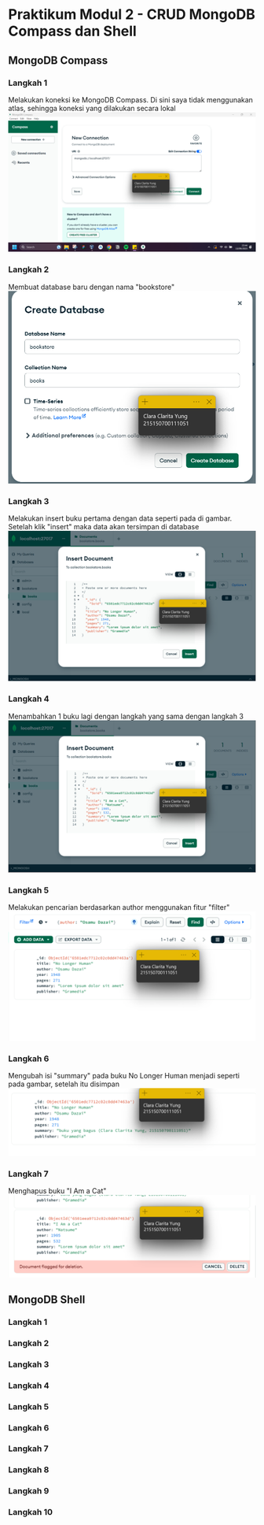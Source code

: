 # Praktikum Modul 2 - CRUD MongoDB Compass dan Shell

## MongoDB Compass
### Langkah 1
Melakukan koneksi ke MongoDB Compass. Di sini saya tidak menggunakan atlas, sehingga koneksi yang dilakukan secara lokal
![img1](../screenshot/1.png)

### Langkah 2
Membuat database baru dengan nama "bookstore"
![img1](../screenshot/2.png)

### Langkah 3
Melakukan insert buku pertama dengan data seperti pada di gambar. Setelah klik "insert" maka data akan tersimpan di database
![img1](../screenshot/3.png)

### Langkah 4
Menambahkan 1 buku lagi dengan langkah yang sama dengan langkah 3
![img1](../screenshot/4.png)

### Langkah 5
Melakukan pencarian berdasarkan author menggunakan fitur "filter"
![img1](../screenshot/5.png)

### Langkah 6
Mengubah isi "summary" pada buku No Longer Human menjadi seperti pada gambar, setelah itu disimpan
![img1](../screenshot/6.png)

### Langkah 7
Menghapus buku "I Am a Cat"
![img1](../screenshot/7.png)

## MongoDB Shell
### Langkah 1
### Langkah 2
### Langkah 3
### Langkah 4
### Langkah 5
### Langkah 6
### Langkah 7
### Langkah 8
### Langkah 9
### Langkah 10
